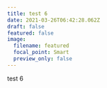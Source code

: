 ```yaml
---
title: test 6
date: 2021-03-26T06:42:28.062Z
draft: false
featured: false
image:
  filename: featured
  focal_point: Smart
  preview_only: false
---
```

test 6